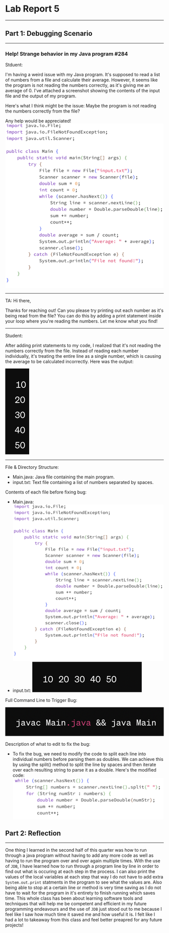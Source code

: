 # Lab Report 5
---
## Part 1: Debugging Scenario
---
###  Help! Strange behavior in my Java program #284
Stduent:

I'm having a weird issue with my Java program. It's supposed to read a list of numbers from a file and calculate their average. However, it seems like the program is not reading the numbers correctly, as it's giving me an average of 0. I've attached a screenshot showing the contents of the input file and the output of my program.

Here's what I think might be the issue: Maybe the program is not reading the numbers correctly from the file?

Any help would be appreciated!
![Image](Lab5_Ex1.png)

--- 

TA:
Hi there,

Thanks for reaching out! Can you please try printing out each number as it's being read from the file? You can do this by adding a print statement inside your loop where you're reading the numbers. Let me know what you find!

--- 

Student: 

After adding print statements to my code, I realized that it's not reading the numbers correctly from the file. Instead of reading each number individually, it's treating the entire line as a single number, which is causing the average to be calculated incorrectly. Here was the output: 

![Image](Lab5_Ex2.1.png)

---

File & Directory Structure:

  - Main.java: Java file containing the main program.
  - input.txt: Text file containing a list of numbers separated by spaces.

Contents of each file before fixing bug: 

- Main.java:
  ![Image](Lab5_Ex1.png)
- input.txt:
  ![Image](Lab5_Ex2.png)

Full Command Line to Trigger Bug:

![Image](Lab5_Ex3.png)

Description of what to edit to fix the bug:

- To fix the bug, we need to modify the code to split each line into individual numbers before parsing them as doubles. We can achieve this by using the split() method to split the line by spaces and then iterate over each resulting string to parse it as a double. Here's the modified code:
  ![Image](Lab5_Ex4.png)

## Part 2: Reflection
---
One thing I learned in the second half of this quarter was how to run through a java program without having to add any more code as well as having to run the program over and over again multiple times. With the use of `JDB`, I have learned how to run through a program line by line in order to find out what is occuring at each step in the process. I can also print the values of the local variables at each step that way I do not have to add extra `System.out.print` statments in the program to see what the values are. Also being able to stop at a certain line or method is very time saving as I do not have to wait for the program in it's entirety to finish running which saves time. This whole class has been about learning software tools and techniques that will help me be competent and efficient in my future programming endeavours and the use of `JDB` just stood out to me because I feel like I saw how much time it saved me and how useful it is. I felt like I had a lot to takeaway from this class and feel better preapred for any future projects!
